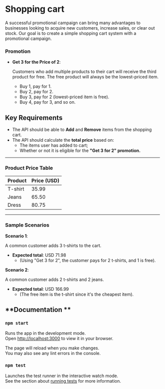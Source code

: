 # Shopping cart

A successful promotional campaign can bring many advantages to businesses looking to acquire new customers, increase sales, or clear out stock. Our goal is to create a simple shopping cart system with a promotional campaign.

### **Promotion**

- **Get 3 for the Price of 2**:
    
    Customers who add multiple products to their cart will receive the third product for free. The free product will always be the lowest-priced item.
    
    - Buy 1, pay for 1.
    - Buy 2, pay for 2.
    - Buy 3, pay for 2 (lowest-priced item is free).
    - Buy 4, pay for 3, and so on.

## **Key Requirements**

- The API should be able to **Add** and **Remove** items from the shopping cart.
- The API should calculate the **total price** based on:
    - The items user has added to cart;
    - Whether or not it is eligible for the **"Get 3 for 2" promotion.**

---

### **Product Price Table**

| Product | Price (USD) |
| --- | --- |
| T-shirt | 35.99 |
| Jeans | 65.50 |
| Dress | 80.75 |

---

### **Sample Scenarios**

**Scenario 1**:

A common customer adds 3 t-shirts to the cart.

- **Expected total**: USD 71.98
    - (Using "Get 3 for 2", the customer pays for 2 t-shirts, and 1 is free).

**Scenario 2**:

A common customer adds 2 t-shirts and 2 jeans.

- **Expected total**: USD 166.99
    - (The free item is the t-shirt since it's the cheapest item).


## **Documentation **

### `npm start`

Runs the app in the development mode.\
Open [http://localhost:3000](http://localhost:3000) to view it in your browser.

The page will reload when you make changes.\
You may also see any lint errors in the console.

### `npm test`

Launches the test runner in the interactive watch mode.\
See the section about [running tests](https://facebook.github.io/create-react-app/docs/running-tests) for more information.

